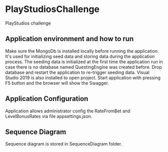 # PlayStudiosChallenge
PlayStudios challenge

## Application environment and how to run
Make sure the MongoDb is installed locally before running the application. It's used for initializing seed data and storing data during the application process.
The seeding data is initialized at the first time the application run in case there is no database named QuestingEngine was created before. Drop database and restart the application to re-trigger seeding data.
Visual Studio 2019 is also installed to open project.
Start application with pressing F5 button and the browser will show the Swagger.

## Application Configuration
Application allows administrator config the RateFromBet and LevelBonusRates via file appsettings.json.

## Sequence Diagram
Sequence diagram is stored in SequenceDiagram folder.
